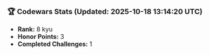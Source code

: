 ### 🏆 Codewars Stats (Updated: 2025-10-18 13:14:20 UTC)

- **Rank:** 8 kyu
- **Honor Points:** 3
- **Completed Challenges:** 1
